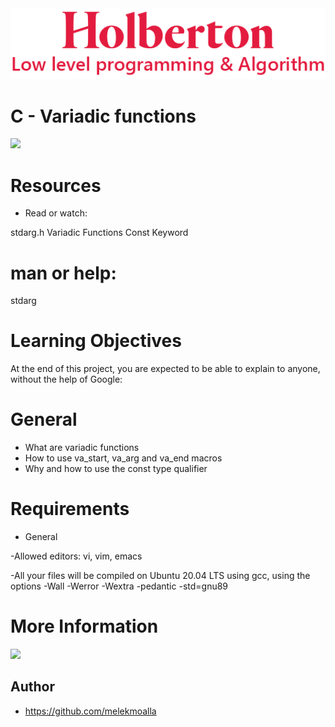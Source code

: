 <div align=center>  
    <img  
    style="text-align:center"  
    src="https://raw.githubusercontent.com/coding-max/hbtn_config/main/assets/head_low-level.png"/>  
</div>


# C - Variadic functions

<img src="https://encrypted-tbn0.gstatic.com/images?q=tbn:ANd9GcSouW6sDjJODWy1S4UddOqGzYZBpKUatjUERw&usqp=CAU"/>

# Resources

* Read or watch:

stdarg.h
Variadic Functions
Const Keyword
# man or help:

stdarg
# Learning Objectives
At the end of this project, you are expected to be able to explain to anyone, without the help of Google:

# General
* What are variadic functions
* How to use va_start, va_arg and va_end macros
* Why and how to use the const type qualifier

# Requirements
* General

-Allowed editors: vi, vim, emacs

-All your files will be compiled on Ubuntu 20.04 LTS using gcc, using the options -Wall -Werror -Wextra -pedantic -std=gnu89

# More Information 
<img src="https://encrypted-tbn0.gstatic.com/images?q=tbn:ANd9GcRWzaOwDJ_EHeV2YLXc8AWHCrR_ks6jkqOCEg&usqp=CAU"/>

## Author

- https://github.com/melekmoalla